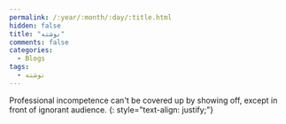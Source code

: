 ```yaml
---
permalink: /:year/:month/:day/:title.html
hidden: false
title: "نوشته"
comments: false
categories:
  - Blogs
tags:
  - نوشته
---
```


Professional incompetence can't be covered up by showing off, except in front of ignorant audience.
{: style="text-align: justify;"}
